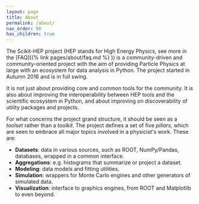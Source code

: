 ```yaml
---
layout: page
title: About
permalink: /about/
nav_order: 90
has_children: true
---
```


The Scikit-HEP project
(HEP stands for High Energy Physics, see more in the [FAQ]({% link pages/about/faq.md %} ))
is a community-driven and
community-oriented project with the aim of providing Particle Physics at
large with an ecosystem for data analysis in Python. The project started
in Autumn 2016 and is in full swing.

It is not just about providing core and common tools for the community.
It is also about improving the interoperability between HEP tools and
the scientific ecosystem in Python, and about improving on
discoverability of utility packages and projects.

For what concerns the project grand structure, it should be seen as a
_toolset_ rather than a _toolkit_. The project defines a set of five
_pillars_, which are seen to embrace all major topics involved in a
physicist\'s work. These are:

- **Datasets**: data in various sources, such as ROOT, NumPy/Pandas,
  databases, wrapped in a common interface.
- **Aggregations**: e.g. histograms that summarize or project a
  dataset.
- **Modeling**: data models and fitting utilities.
- **Simulation**: wrappers for Monte Carlo engines and other
  generators of simulated data.
- **Visualization**: interface to graphics engines, from ROOT and
  Matplotlib to even beyond.
